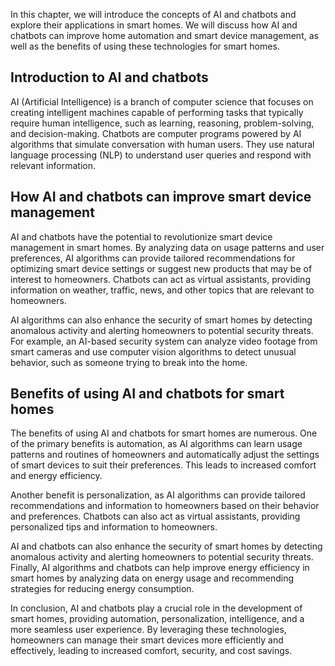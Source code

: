 
In this chapter, we will introduce the concepts of AI and chatbots and explore their applications in smart homes. We will discuss how AI and chatbots can improve home automation and smart device management, as well as the benefits of using these technologies for smart homes.

Introduction to AI and chatbots
-------------------------------

AI (Artificial Intelligence) is a branch of computer science that focuses on creating intelligent machines capable of performing tasks that typically require human intelligence, such as learning, reasoning, problem-solving, and decision-making. Chatbots are computer programs powered by AI algorithms that simulate conversation with human users. They use natural language processing (NLP) to understand user queries and respond with relevant information.

How AI and chatbots can improve smart device management
-------------------------------------------------------

AI and chatbots have the potential to revolutionize smart device management in smart homes. By analyzing data on usage patterns and user preferences, AI algorithms can provide tailored recommendations for optimizing smart device settings or suggest new products that may be of interest to homeowners. Chatbots can act as virtual assistants, providing information on weather, traffic, news, and other topics that are relevant to homeowners.

AI algorithms can also enhance the security of smart homes by detecting anomalous activity and alerting homeowners to potential security threats. For example, an AI-based security system can analyze video footage from smart cameras and use computer vision algorithms to detect unusual behavior, such as someone trying to break into the home.

Benefits of using AI and chatbots for smart homes
-------------------------------------------------

The benefits of using AI and chatbots for smart homes are numerous. One of the primary benefits is automation, as AI algorithms can learn usage patterns and routines of homeowners and automatically adjust the settings of smart devices to suit their preferences. This leads to increased comfort and energy efficiency.

Another benefit is personalization, as AI algorithms can provide tailored recommendations and information to homeowners based on their behavior and preferences. Chatbots can also act as virtual assistants, providing personalized tips and information to homeowners.

AI and chatbots can also enhance the security of smart homes by detecting anomalous activity and alerting homeowners to potential security threats. Finally, AI algorithms and chatbots can help improve energy efficiency in smart homes by analyzing data on energy usage and recommending strategies for reducing energy consumption.

In conclusion, AI and chatbots play a crucial role in the development of smart homes, providing automation, personalization, intelligence, and a more seamless user experience. By leveraging these technologies, homeowners can manage their smart devices more efficiently and effectively, leading to increased comfort, security, and cost savings.
